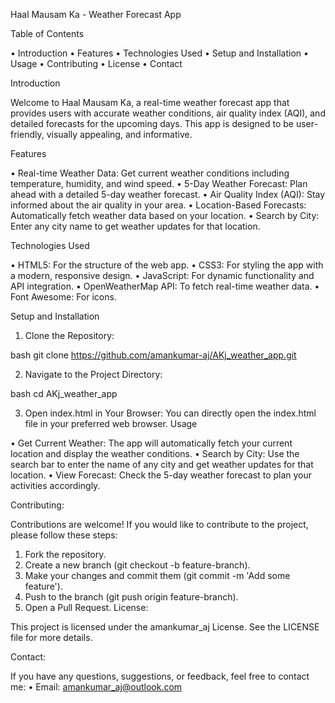 Haal Mausam Ka - Weather Forecast App

Table of Contents

•	Introduction
•	Features
•	Technologies Used
•	Setup and Installation
•	Usage
•	Contributing
•	License
•	Contact

Introduction

Welcome to Haal Mausam Ka, a real-time weather forecast app that provides users with accurate weather conditions, air quality index (AQI), and detailed forecasts for the upcoming days. 
This app is designed to be user-friendly, visually appealing, and informative.

Features

•	Real-time Weather Data: Get current weather conditions including temperature, humidity, and wind speed.
•	5-Day Weather Forecast: Plan ahead with a detailed 5-day weather forecast.
•	Air Quality Index (AQI): Stay informed about the air quality in your area.
•	Location-Based Forecasts: Automatically fetch weather data based on your location.
•	Search by City: Enter any city name to get weather updates for that location.

Technologies Used

•	HTML5: For the structure of the web app.
•	CSS3: For styling the app with a modern, responsive design.
•	JavaScript: For dynamic functionality and API integration.
•	OpenWeatherMap API: To fetch real-time weather data.
•	Font Awesome: For icons.

Setup and Installation

1.	Clone the Repository:

bash
git clone https://github.com/amankumar-aj/AKj_weather_app.git

2.	Navigate to the Project Directory:

bash
cd AKj_weather_app

3.	Open index.html in Your Browser: You can directly open the index.html file in your preferred web browser.
Usage

•	Get Current Weather: The app will automatically fetch your current location and display the weather conditions.
•	Search by City: Use the search bar to enter the name of any city and get weather updates for that location.
•	View Forecast: Check the 5-day weather forecast to plan your activities accordingly.

Contributing:

Contributions are welcome! If you would like to contribute to the project, please follow these steps:
1.	Fork the repository.
2.	Create a new branch (git checkout -b feature-branch).
3.	Make your changes and commit them (git commit -m 'Add some feature').
4.	Push to the branch (git push origin feature-branch).
5.	Open a Pull Request.
License:

This project is licensed under the amankumar_aj License. See the LICENSE file for more details.

Contact:

If you have any questions, suggestions, or feedback, feel free to contact me:
•	Email: amankumar_aj@outlook.com

